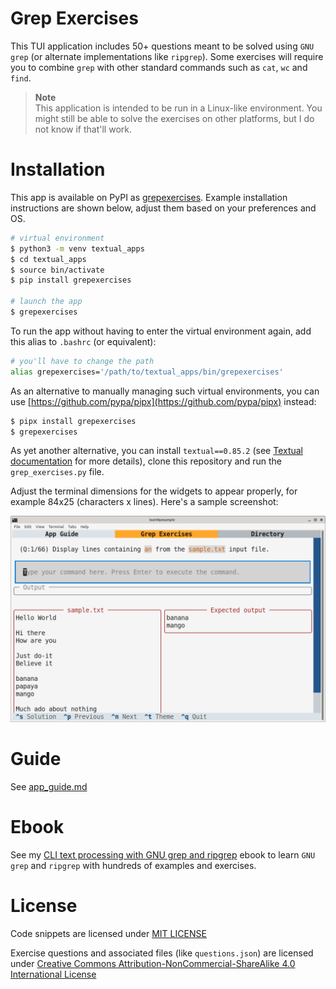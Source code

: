 # Grep Exercises

This TUI application includes 50+ questions meant to be solved using `GNU grep` (or alternate implementations like `ripgrep`). Some exercises will require you to combine `grep` with other standard commands such as `cat`, `wc` and `find`.

> **Note**  
> This application is intended to be run in a Linux-like environment. You might still be able to solve the exercises on other platforms, but I do not know if that'll work.

# Installation

This app is available on PyPI as [grepexercises](https://pypi.org/project/grepexercises/). Example installation instructions are shown below, adjust them based on your preferences and OS.

```bash
# virtual environment
$ python3 -m venv textual_apps
$ cd textual_apps
$ source bin/activate
$ pip install grepexercises

# launch the app
$ grepexercises
```

To run the app without having to enter the virtual environment again, add this alias to `.bashrc` (or equivalent):

```bash
# you'll have to change the path
alias grepexercises='/path/to/textual_apps/bin/grepexercises'
```

As an alternative to manually managing such virtual environments, you can use [https://github.com/pypa/pipx](https://github.com/pypa/pipx) instead:

```bash
$ pipx install grepexercises
$ grepexercises
```

As yet another alternative, you can install `textual==0.85.2` (see [Textual documentation](https://textual.textualize.io/getting_started/) for more details), clone this repository and run the `grep_exercises.py` file.

Adjust the terminal dimensions for the widgets to appear properly, for example 84x25 (characters x lines). Here's a sample screenshot:

<p align="center"><img src="./grep_exercises.png" alt="Sample screenshot for Grep exercises" /></p>

# Guide

See [app_guide.md](./app_guide.md)

# Ebook

See my [CLI text processing with GNU grep and ripgrep](https://github.com/learnbyexample/learn_gnugrep_ripgrep) ebook to learn `GNU grep` and `ripgrep` with hundreds of examples and exercises.

# License

Code snippets are licensed under [MIT LICENSE](../LICENSE)

Exercise questions and associated files (like `questions.json`) are licensed under [Creative Commons Attribution-NonCommercial-ShareAlike 4.0 International License](https://creativecommons.org/licenses/by-nc-sa/4.0/)

